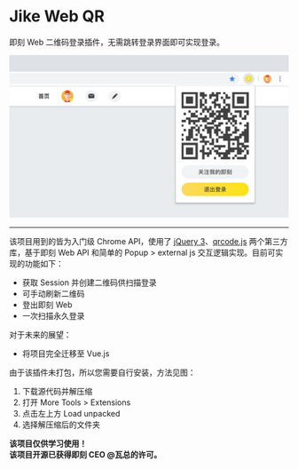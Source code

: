 # Jike Web QR
 即刻 Web 二维码登录插件，无需跳转登录界面即可实现登录。

 ![Chrome Store 截图](images/chrome-store-screenshot.png)

---

该项目用到的皆为入门级 Chrome API，使用了 [jQuery 3](https://jquery.com)、[qrcode.js](https://github.com/davidshimjs/qrcodejs) 两个第三方库，基于即刻 Web API 和简单的 Popup > external js 交互逻辑实现。目前可实现的功能如下：

* 获取 Session 并创建二维码供扫描登录
* 可手动刷新二维码
* 登出即刻 Web
* 一次扫描永久登录

对于未来的展望：

* 将项目完全迁移至 Vue.js

由于该插件未打包，所以您需要自行安装，方法见图：

1. 下载源代码并解压缩
2. 打开 More Tools > Extensions
3. 点击左上方 Load unpacked
4. 选择解压缩后的文件夹

**该项目仅供学习使用！**  
**该项目开源已获得即刻 CEO @瓦总的许可。**
